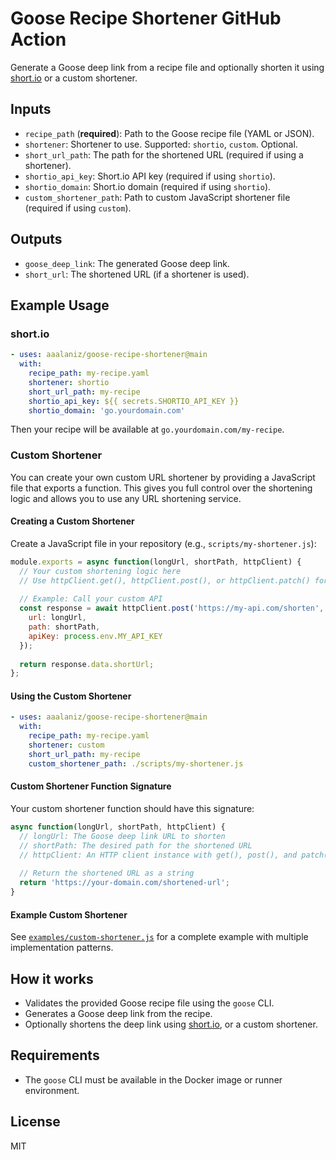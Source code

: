 # Goose Recipe Shortener GitHub Action

Generate a Goose deep link from a recipe file and optionally shorten it using [short.io](https://short.io) or a custom shortener.

## Inputs
- `recipe_path` (**required**): Path to the Goose recipe file (YAML or JSON).
- `shortener`: Shortener to use. Supported: `shortio`, `custom`. Optional.
- `short_url_path`: The path for the shortened URL (required if using a shortener).
- `shortio_api_key`: Short.io API key (required if using `shortio`).
- `shortio_domain`: Short.io domain (required if using `shortio`).
- `custom_shortener_path`: Path to custom JavaScript shortener file (required if using `custom`).

## Outputs
- `goose_deep_link`: The generated Goose deep link.
- `short_url`: The shortened URL (if a shortener is used).

## Example Usage

### short.io
```yaml
- uses: aaalaniz/goose-recipe-shortener@main
  with:
    recipe_path: my-recipe.yaml
    shortener: shortio
    short_url_path: my-recipe
    shortio_api_key: ${{ secrets.SHORTIO_API_KEY }}
    shortio_domain: 'go.yourdomain.com'
```

Then your recipe will be available at `go.yourdomain.com/my-recipe`.

### Custom Shortener

You can create your own custom URL shortener by providing a JavaScript file that exports a function. This gives you full control over the shortening logic and allows you to use any URL shortening service.

#### Creating a Custom Shortener

Create a JavaScript file in your repository (e.g., `scripts/my-shortener.js`):

```javascript
module.exports = async function(longUrl, shortPath, httpClient) {
  // Your custom shortening logic here
  // Use httpClient.get(), httpClient.post(), or httpClient.patch() for API calls
  
  // Example: Call your custom API
  const response = await httpClient.post('https://my-api.com/shorten', {
    url: longUrl,
    path: shortPath,
    apiKey: process.env.MY_API_KEY
  });
  
  return response.data.shortUrl;
};
```

#### Using the Custom Shortener

```yaml
- uses: aaalaniz/goose-recipe-shortener@main
  with:
    recipe_path: my-recipe.yaml
    shortener: custom
    short_url_path: my-recipe
    custom_shortener_path: ./scripts/my-shortener.js
```

#### Custom Shortener Function Signature

Your custom shortener function should have this signature:

```javascript
async function(longUrl, shortPath, httpClient) {
  // longUrl: The Goose deep link URL to shorten
  // shortPath: The desired path for the shortened URL
  // httpClient: An HTTP client instance with get(), post(), and patch() methods
  
  // Return the shortened URL as a string
  return 'https://your-domain.com/shortened-url';
}
```

#### Example Custom Shortener

See [`examples/custom-shortener.js`](./examples/custom-shortener.js) for a complete example with multiple implementation patterns.

## How it works
- Validates the provided Goose recipe file using the `goose` CLI.
- Generates a Goose deep link from the recipe.
- Optionally shortens the deep link using [short.io](https://short.io/), or a custom shortener.

## Requirements
- The `goose` CLI must be available in the Docker image or runner environment.

## License
MIT 
